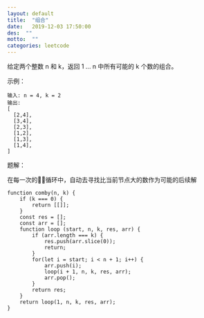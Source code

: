 ```yaml
---
layout: default
title:  "组合"
date:   2019-12-03 17:50:00
des:  ""
motto:  ""
categories: leetcode
---
```


给定两个整数 n 和 k，返回 1 ... n 中所有可能的 k 个数的组合。

示例：

    输入: n = 4, k = 2
    输出:
    [
      [2,4],
      [3,4],
      [2,3],
      [1,2],
      [1,3],
      [1,4],
    ]

题解：

在每一次的循环中，自动去寻找比当前节点大的数作为可能的后续解

    function comby(n, k) {
        if (k === 0) {
            return [[]];
        }
        const res = [];
        const arr = [];
        function loop (start, n, k, res, arr) {
            if (arr.length === k) {
                res.push(arr.slice(0));
                return;
            }
            for(let i = start; i < n + 1; i++) {
                arr.push(i);
                loop(i + 1, n, k, res, arr);
                arr.pop();
            }
            return res;
        }
        return loop(1, n, k, res, arr);
    }
    

